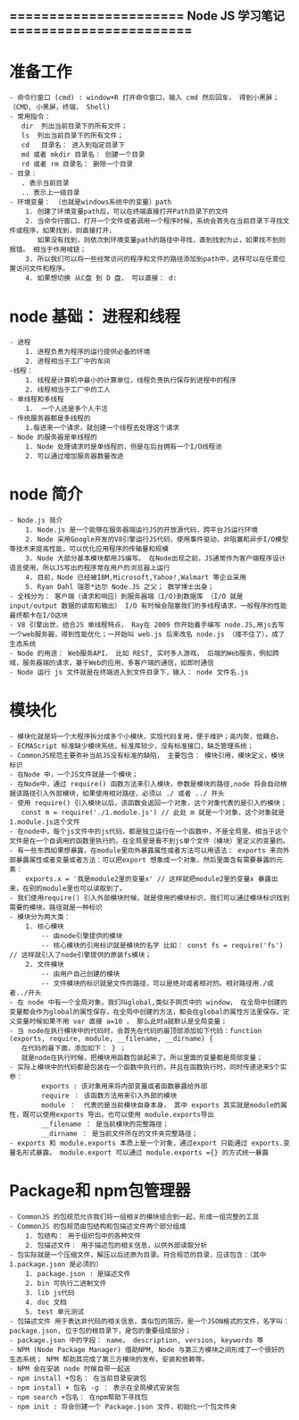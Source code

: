 ## ====================== Node JS 学习笔记 =======================
# 准备工作
    - 命令行窗口 (cmd) : window+R 打开命令窗口，输入 cmd 然后回车， 得到小黑屏； （CMD, 小黑屏，终端， Shell)
    - 常用指令：
       dir  列出当前目录下的所有文件；
       ls  列出当前目录下的所有文件；
       cd   目录名： 进入到指定目录下
       md 或者 mkdir 目录名： 创建一个目录
       rd 或者 rm 目录名： 删除一个目录
    - 目录： 
       . 表示当前目录 
       .. 表示上一级目录
    - 环境变量： （也就是windows系统中的变量）path
        1. 创建了环境变量path后，可以在终端直接打开Path目录下的文件
        2. 当命令行窗口，打开一个文件或者调用一个程序时候，系统会首先在当前目录下寻找文件或程序，如果找到，则直接打开，
           如果没有找到，则依次到环境变量path的路径中寻找，直到找到为止，如果找不到则报错。 相当于作用域链；
        3. 所以我们可以将一些经常访问的程序和文件的路径添加到path中，这样可以在任意位置访问文件和程序。
        4. 如果想切换 从C盘 到 D 盘， 可以直接： d:
# node 基础： 进程和线程
    - 进程
        1. 进程负责为程序的运行提供必备的环境
        2. 进程相当于工厂中的车间
    -线程： 
        1. 线程是计算机中最小的计算单位，线程负责执行保存到进程中的程序
        2. 线程相当于工厂中的工人
    - 单线程和多线程
        1.  一个人还是多个人干活
    - 传统服务器都是多线程的
        1.每进来一个请求，就创建一个线程去处理这个请求
    - Node 的服务器是单线程的
        1. Node 处理请求时是单线程的，但是在后台拥有一个I/O线程池
        2. 可以通过增加服务器数量改进
# node 简介
    - Node.js 简介
        1. Node.js 是一个能够在服务器端运行JS的开放源代码，跨平台JS运行环境
        2. Node 采用Google开发的V8引擎运行JS代码，使用事件驱动，非阻塞和异步I/O模型等技术来提高性能，可以优化应用程序的传输量和规模
        3. Node 大部分基本模块都用JS编写。 在Node出现之前，JS通常作为客户端程序设计语言使用，所以JS写出的程序常在用户的浏览器上运行
        4. 目前，Node 已经被IBM,Microsoft,Yahoo!,Walmart 等企业采用
        5. Ryan Dahl 瑞恩*达尔 Node.JS 之父； 数学博士出身；  
    - 全栈分为： 客户端（请求和响应）到服务器端（I/O)到数据库 （I/O 就是 input/output 数据的读取和输出） I/O 有时候会阻塞我们的多线程请求，一般程序的性能最终都卡在I/O这块
    - V8 引擎出世，结合JS 单线程特点， Ray在 2009 你开始着手编写 node.JS,用js去写一个web服务器，得到性能优化；一开始叫 web.js 后来改名 node.js （搂不住了），成了生态系统
    - Node 的用途： Web服务API， 比如 REST, 实时多人游戏， 后端的Web服务，例如跨域，服务器端的请求，基于Web的应用，多客户端的通信，如即时通信
    - Node 运行 js 文件就是在终端进入到文件目录下，输入： node 文件名.js
# 模块化
    - 模块化就是将一个大程序拆分成多个小模块，实现代码复用，便于维护；高内聚，低耦合。
    - ECMAScript 标准缺少模块系统，标准库较少，没有标准接口，缺乏管理系统；
    - CommonJS规范主要弥补当前JS没有标准的缺陷， 主要包含： 模块引用，模块定义，模块标识
    - 在Node 中，一个JS文件就是一个模块；
    - 在Node中，通过 require() 函数方法来引入模块，参数是模块的路径,node 将会自动根据该路径引入外部模块，如果使用相对路径，必须以 ./ 或者 ../ 开头
    - 使用 require() 引入模块以后，该函数会返回一个对象，这个对象代表的是引入的模块；
       const m = require('./1.module.js') // 此处 m 就是一个对象，这个对象就是 1.module.js这个文件
    - 在node中，每个js文件中的js代码，都是独立运行在一个函数中，不是全局里。相当于这个文件是在一个自调用的函数里执行的。在全局里是看不到js单个文件（模块）里定义的变量的。
    - 有一些东西如果想暴露，在module里向外暴露属性或者方法可以用语法： exports 来向外部暴露属性或者变量或者方法：可以把export 想象成一个对象，然后里面含有需要暴露的元素：
        exports.x = '我是module2里的变量x' // 这样就把module2里的变量x 暴露出来，在别的module里也可以读取到了。
    - 我们使用require() 引入外部模块时候，就是使用的模块标识，我们可以通过模块标识找到需要的模块。路径就是一种标识
    - 模块分为两大类： 
        1. 核心模块
            -- 由node引擎提供的模块
            -- 核心模块的引用标识就是模块的名字 比如： const fs = require('fs') // 这样就引入了node引擎提供的原装fs模块；
        2. 文件模块
            -- 由用户自己创建的模块
            -- 文件模块的标识就是文件的路径，可以是绝对或者相对的。相对路径用./或者../开头
    - 在 node 中有一个全局对象，我们叫global,类似于网页中的 window， 在全局中创建的变量都会作为global的属性保存，在全局中创建的方法，都会在global的属性方法里保存。定义变量时候如果不用 var 直接 a=10 ， 那么此时a就默认是全局变量；
    - 当 node在执行模块中的代码时，会首先在代码的最顶部添加如下代码：function (exports, require, module, __filename, __dirname) {
       在代码的最下面，添加如下： } ； 
       就是node在执行时候，把模块用函数包装起来了。所以里面的变量都是局部变量；
    - 实际上模块中的代码都是包装在一个函数中执行的，并且在函数执行时，同时传递进来5个实参： 
            exports : 该对象用来将内部变量或者函数暴露给外部
            require ： 该函数方法用来引入外部的模块
            module ：  代表的是当前模块自身本身， 其中 exports 其实就是module的属性，既可以使用exports 导出，也可以使用 module.exports导出
            __filename ： 是当前模块的完整路径；
            __dirname ： 是当前文件所在的文件夹完整路径；
    - exports 和 module.exports 本质上是一个对象，通过export 只能通过 exports.变量名形式暴露， module.export 可以通过 module.exports ={} 的方式统一暴露
        
# Package和 npm包管理器
    - CommonJS 的包规范允许我们将一组相关的模块组合到一起，形成一组完整的工具
    - CommonJS 的包规范由包结构和包描述文件两个部分组成
        1. 包结构： 用于组织包中的各种文件
        2. 包描述文件： 用于描述包的相关信息，以供外部读取分析
    - 包实际就是一个压缩文件，解压以后还原为目录。符合规范的目录，应该包含：（其中1.package.json 是必须的）
        1. package.json : 是描述文件
        2. bin 可执行二进制文件
        3. lib js代码
        4. doc 文档
        5. test 单元测试
    - 包描述文件 用于表达非代码的相关信息，类似包的简历，是一个JSON格式的文件，名字叫： package.json, 位于包的根目录下，是包的重要组成部分；
    - package.json 中的字段： name， description, version, keywords 等
    - NPM (Node Package Manager) 借助NPM, Node 与第三方模块之间形成了一个很好的生态系统； NPM 帮助其完成了第三方模块的发布，安装和依赖等。 
    - NPM 会在安装 node 时候自带一起送
    - npm install +包名： 在当前目录安装包
    - npm install + 包名 -g ： 表示在全局模式安装包
    - npm search +包名： 在npm帮助下寻找包
    - npm init : 将会创建一个 Package.json 文件，初始化一个包文件夹